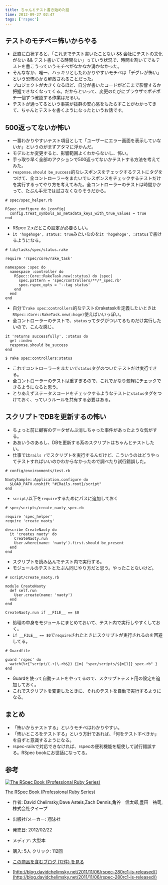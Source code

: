 ```yaml
---
title: ちゃんとテスト書き始めた話
time: 2012-09-27 02:47
tags: ['rspec']
---
```


## テストのモチベ＝怖いからやる

- 正直に白状すると、「これまでテスト書いたことない && 会社にテストの文化がない && テスト書いてる時間ない」っていう状況で、時間を割いてでもテストを書こうっていうモチベがなかなか湧かなかった。
- そんななか、唯一、ハッキリとしたわかりやすいモチベは「デグレが怖い」という恐怖心から解放されることだった。
- プロジェクトが大きくなるほど、自分が書いたコードがどこまで影響するか把握できなくなってくる。だからといって、変更のたびにブラウザでポチポチ一個ずつ確認する作業はだるい。
- テストが通ってるという事実が抜群の安心感をもたらすことがわかってきて、ちゃんとテストを書くようになったというお話です。

## 500返ってないか怖い

- 一番わかりやすいテスト項目として「ユーザーにエラー画面を表示していないか」というのがまずアタマに浮かんだ。
- モデルとか変更すると、影響範囲よくわからないし、怖い。
- 手っ取り早く全部のアクションで500返ってないかテストする方法を考えてみた。
- `response.should be_success`的なレスポンスをチェックするテストにタグをつけて、全コントローラーをまたいでレスポンスをチェックするテストだけを実行するってやり方を考えてみた。全コントローラーのテストは時間かかって、たぶん手元では試さなくなりそうだから。

```
# spec/spec_helper.rb

RSpec.configure do |config|
  config.treat_symbols_as_metadata_keys_with_true_values = true
end
```

- RSpec 2.xだとこの設定が必要らしい。
- `it 'hogehoge', status: true`みたいなのを`it 'hogehoge', :status`で書けるようになる。

```
# lib/tasks/spec/status.rake

require 'rspec/core/rake_task'

namespace :spec do
  namespace :controller do
    RSpec::Core::RakeTask.new(:status) do |spec|
      spec.pattern = 'spec/controllers/**/*_spec.rb'
      spec.rspec_opts = '--tag status'
    end
  end
end
```

- 自分で`rake spec:controllers`的なテストのraketaskを定義したいときは`RSpec::Core::RakeTask.new(:hoge)`使えばいいっぽい。
- 全コントローラーのテストで、`status`ってタグがついてるものだけ実行したいので、こんな感じ。

```
it 'returns successfully', :status do
  get :index
  response.should be_success
end
```

```
$ rake spec:controllers:status
```

- これでコントローラーをまたいで`status`タグのついたテストだけ実行できる。
- 全コントローラーのテストは重すぎるので、これでかなり気軽にチェックできるようになると思う。
- とりあえずステータスコードをチェックするようなテストに`status`タグをつけておく、っていうルールを共有する必要はある。

## スクリプトでDBを更新するの怖い

- ちょっと前に顧客のデータぜんぶ消しちゃった事件があったような気がする。
- ああいうのあるし、DBを更新する系のスクリプトはちゃんとテストしたい。
- 仕事では`rails r`でスクリプトを実行するんだけど、こういうのはどうやってテストすればいいのかわからなかったので調べたり試行錯誤した。

```
# config/environments/test.rb

NaotySample::Application.configure do
  $LOAD_PATH.unshift "#{Rails.root}/script"
end
```

- `script/`以下を`require`するためにパスに追加しておく

```
# spec/scripts/create_naoty_spec.rb

require 'spec_helper'
require 'create_naoty'

describe CreateNaoty do
  it 'creates naoty' do
    CreateNaoty.run
    User.where(name: 'naoty').first.should be_present
  end
end
```

- スクリプトを読み込んでテスト内で実行する。
- モジュールのテストとたぶん同じやり方だと思う。やったことないけど。

```
# script/create_naoty.rb

module CreateNaoty
  def self.run
    User.create(name: 'naoty')
  end
end

CreateNaoty.run if __FILE__ == $0
```

- 処理の中身をモジュールにまとめておいて、テスト内で実行しやすくしておく。
- `if __FILE__ == $0`で`require`されたときにスクリプトが実行されるのを回避してる。

```
# Guardfile

guard 'rspec' do
  watch(%r{^script/(.+)\.rb$}) {|m| "spec/scripts/${m[1]}_spec.rb" }
end
```

- Guardを使って自動テストをやってるので、スクリプトテスト用の設定を追加しておく。
- これでスクリプトを変更したときに、それのテストを自動で実行するようになる。

## まとめ

- 「怖いからテストする」というモチベはわかりやすい。
- 「怖いところをテストする」という方針であれば、「何をテストすべきか」を自ずと意識するようになる。
- rspec-railsで対応できなければ、rspecの便利機能を駆使して試行錯誤する。RSpec bookにお世話になってる。

## 参考

[![The RSpec Book (Professional Ruby Series)](http://ecx.images-amazon.com/images/I/51-3T735zLL._SL160_.jpg "The RSpec Book (Professional Ruby Series)")](http://www.amazon.co.jp/exec/obidos/ASIN/4798121932/hatena-blog-22/)

[The RSpec Book (Professional Ruby Series)](http://www.amazon.co.jp/exec/obidos/ASIN/4798121932/hatena-blog-22/)

- 作者: David Chelimsky,Dave Astels,Zach Dennis,角谷　信太郎,豊田　祐司,株式会社クイープ
- 出版社/メーカー: 翔泳社
- 発売日: 2012/02/22
- メディア: 大型本
- 購入: 5人 クリック: 112回
- [この商品を含むブログ (12件) を見る](http://d.hatena.ne.jp/asin/4798121932/hatena-blog-22)

- [http://blog.davidchelimsky.net/2011/11/06/rspec-280rc1-is-released/](http://blog.davidchelimsky.net/2011/11/06/rspec-280rc1-is-released/)
